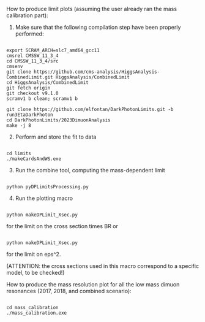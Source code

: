 How to produce limit plots (assuming the user already ran the mass calibration part):

1) Make sure that the following compilation step have been properly performed:
<pre><code>
export SCRAM_ARCH=slc7_amd64_gcc11
cmsrel CMSSW_11_3_4
cd CMSSW_11_3_4/src
cmsenv
git clone https://github.com/cms-analysis/HiggsAnalysis-CombinedLimit.git HiggsAnalysis/CombinedLimit
cd HiggsAnalysis/CombinedLimit
git fetch origin
git checkout v9.1.0
scramv1 b clean; scramv1 b

git clone https://github.com/elfontan/DarkPhotonLimits.git -b run3EtaDarkPhoton
cd DarkPhotonLimits/2023DimuonAnalysis
make -j 8
</code></pre> 

2) Perform and store the fit to data
<pre><code>
cd limits
./makeCardsAndWS.exe 
</code></pre>

3) Run the combine tool, computing the mass-dependent limit
<pre><code>
python pyDPLimitsProcessing.py <year>
</code></pre>

4) Run the plotting macro
<pre><code>
python makeDPLimit_Xsec.py <year>
</code></pre>
for the limit on the cross section times BR
or

<pre><code>
python makeDPLimit_Xsec.py <year>
</code></pre>
for the limit on eps^2. 

(ATTENTION: the cross sections used in this macro correspond to a specific model, to be checked!)


How to produce the mass resolution plot for all the low mass dimuon resonances (2017, 2018, and combined scenario):
<pre><code>
cd mass_calibration
./mass_calibration.exe
</code></pre>
